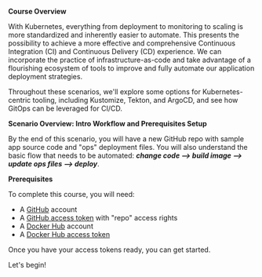 **Course Overview**

With Kubernetes, everything from deployment to monitoring to scaling is more standardized and inherently easier to automate. This presents the possibility to achieve a more effective and comprehensive Continuous Integration (CI) and Continuous Delivery (CD) experience. We can incorporate the practice of infrastructure-as-code and take advantage of a flourishing ecosystem of tools to improve and fully automate our application deployment strategies. 

Throughout these scenarios, we'll explore some options for Kubernetes-centric tooling, including Kustomize, Tekton, and ArgoCD, and see how GitOps can be leveraged for CI/CD.

**Scenario Overview: Intro Workflow and Prerequisites Setup**

By the end of this scenario, you will have a new GitHub repo with sample app source code and "ops" deployment files. You will also understand the basic flow that needs to be automated: _**change code --> build image --> update ops files --> deploy**_.

**Prerequisites**

To complete this course, you will need:
- A [GitHub](https://github.com) account
- A [GitHub access token](https://help.github.com/en/github/authenticating-to-github/creating-a-personal-access-token-for-the-command-line) with "repo" access rights
- A [Docker Hub](https://hub.docker.com) account
- A [Docker Hub access token](https://docs.docker.com/docker-hub/access-tokens)

Once you have your access tokens ready, you can get started.

Let's begin!
